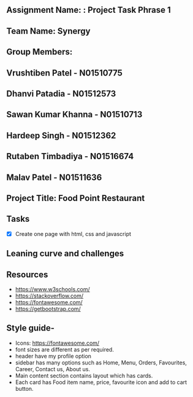 ## Assignment Name: : Project Task Phrase 1

## Team Name: Synergy

## Group Members:
## Vrushtiben Patel - N01510775
## Dhanvi Patadia - N01512573
## Sawan Kumar Khanna - N01510713
## Hardeep Singh - N01512362
## Rutaben Timbadiya - N01516674
## Malav Patel - N01511636

## Project Title: Food Point Restaurant

## Tasks

- [x] Create one page with html, css and javascript

## Leaning curve and challenges


## Resources

- https://www.w3schools.com/
- https://stackoverflow.com/
- https://fontawesome.com/
- https://getbootstrap.com/


## Style guide-
- Icons: https://fontawesome.com/
- font sizes are different as per required.
- header have my profile option
- sidebar has many options such as Home, Menu, Orders, Favourites, Career, Contact us, About us.
- Main content section contains layout which has cards.
- Each card has Food item name, price, favourite icon and add to cart button. 